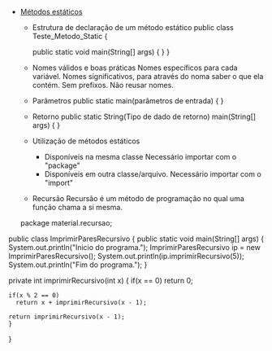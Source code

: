 * [Métodos estáticos](11.md)
  * Estrutura de declaração de um método estático
  public class Teste_Metodo_Static {

    public static void main(String[] args) {
    }
  }

  * Nomes válidos e boas práticas 
  Nomes específicos para cada variável.
  Nomes significativos, para através do noma saber o que ela contém.
  Sem prefixos.
  Não reusar nomes.

  * Parâmetros 
      public static main(parâmetros de entrada) {
    }

  * Retorno
    public static String(Tipo de dado de retorno) main(String[] args) {
    }

  * Utilização de métodos estáticos 
    * Disponíveis na mesma classe
    Necessário importar com o "package"
    * Disponíveis em outra classe/arquivo. 
    Necessário importar com o "import"
    
  * Recursão 
  Recursão é um método de programação no qual uma função chama a si mesma.
  
  package material.recursao;

public class ImprimirParesRecursivo {
  public static void main(String[] args) {
    System.out.println("Inicio do programa.");
    ImprimirParesRecursivo ip = new ImprimirParesRecursivo();
    System.out.println(ip.imprimirRecursivo(5));
    System.out.println("Fim do programa.");
  }

  private int imprimirRecursivo(int x) {
    if(x == 0)
      return 0;

    if(x % 2 == 0)
      return x + imprimirRecursivo(x - 1);

    return imprimirRecursivo(x - 1);
    }
  }
